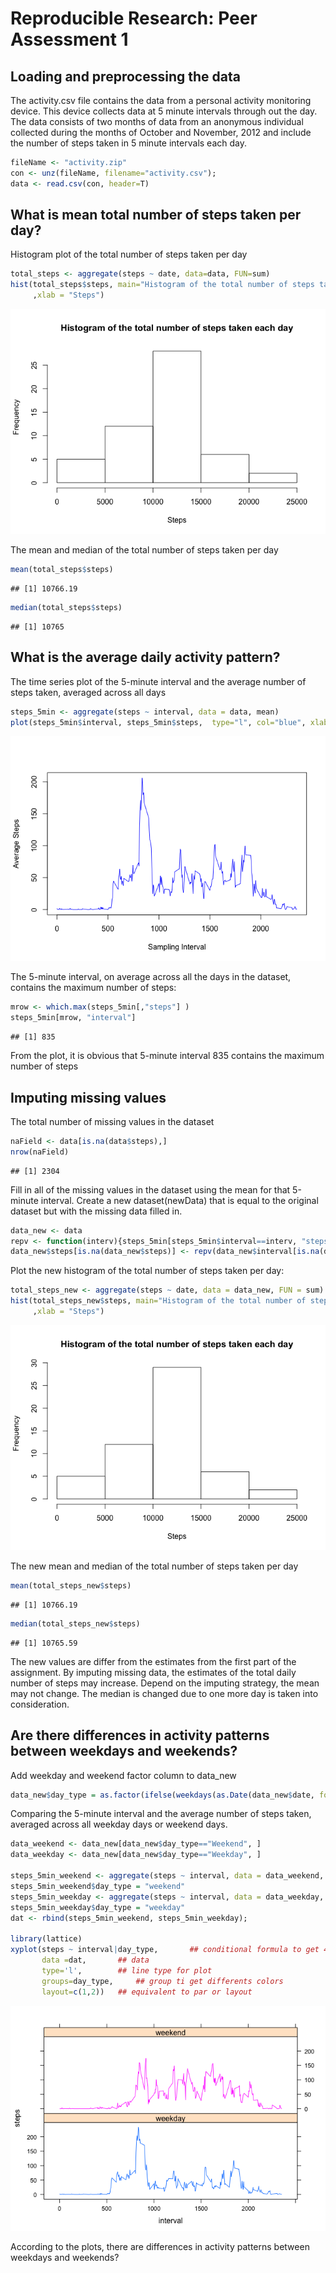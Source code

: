 # Reproducible Research: Peer Assessment 1

## Loading and preprocessing the data

The activity.csv file contains the data from a personal activity monitoring device. This device collects data at 5 minute intervals through out the day. The data consists of two months of data from an anonymous individual collected during the months of October and November, 2012 and include the number of steps taken in 5 minute intervals each day.


```r
fileName <- "activity.zip"
con <- unz(fileName, filename="activity.csv");
data <- read.csv(con, header=T)
```

## What is mean total number of steps taken per day?

Histogram plot of the total number of steps taken per day


```r
total_steps <- aggregate(steps ~ date, data=data, FUN=sum)
hist(total_steps$steps, main="Histogram of the total number of steps taken each day"
     ,xlab = "Steps")
```

![](PA1_template_files/figure-html/unnamed-chunk-2-1.png) 

The mean and median of the total number of steps taken per day


```r
mean(total_steps$steps)
```

```
## [1] 10766.19
```

```r
median(total_steps$steps)
```

```
## [1] 10765
```

## What is the average daily activity pattern?

The time series plot of the 5-minute interval and the average number of steps taken, averaged across all days


```r
steps_5min <- aggregate(steps ~ interval, data = data, mean)
plot(steps_5min$interval, steps_5min$steps,  type="l", col="blue", xlab="Sampling Interval", ylab="Average Steps")
```

![](PA1_template_files/figure-html/unnamed-chunk-4-1.png) 

The 5-minute interval, on average across all the days in the dataset, contains the maximum number of steps:


```r
mrow <- which.max(steps_5min[,"steps"] )
steps_5min[mrow, "interval"]
```

```
## [1] 835
```

From the plot, it is obvious that 5-minute interval 835 contains the maximum number of steps

## Imputing missing values

The total number of missing values in the dataset 


```r
naField <- data[is.na(data$steps),]
nrow(naField)
```

```
## [1] 2304
```

Fill in all of the missing values in the dataset using the mean for that 5-minute interval. Create a new dataset(newData) that is equal to the original dataset but with the missing data filled in.


```r
data_new <- data
repv <- function(interv){steps_5min[steps_5min$interval==interv, "steps"]}
data_new$steps[is.na(data_new$steps)] <- repv(data_new$interval[is.na(data_new$steps)])
```

Plot the new histogram of the total number of steps taken per day: 


```r
total_steps_new <- aggregate(steps ~ date, data = data_new, FUN = sum)
hist(total_steps_new$steps, main="Histogram of the total number of steps taken each day"
     ,xlab = "Steps")
```

![](PA1_template_files/figure-html/unnamed-chunk-8-1.png) 

The new mean and median of the total number of steps taken per day


```r
mean(total_steps_new$steps)
```

```
## [1] 10766.19
```

```r
median(total_steps_new$steps)
```

```
## [1] 10765.59
```
The new values are differ from the estimates from the first part of the assignment.  By imputing missing data, the estimates of the total daily number of steps may increase. Depend on the imputing strategy, the mean may not change. The median is changed due to one more day is taken into consideration. 

## Are there differences in activity patterns between weekdays and weekends?

Add weekday and weekend factor column to data_new

```r
data_new$day_type = as.factor(ifelse(weekdays(as.Date(data_new$date, format = "%Y-%m-%d")) %in% c("Saturday","Sunday"), "Weekend", "Weekday")) 
```

Comparing the 5-minute interval and the average number of steps taken, averaged across all weekday days or weekend days. 


```r
data_weekend <- data_new[data_new$day_type=="Weekend", ]
data_weekday <- data_new[data_new$day_type=="Weekday", ]

steps_5min_weekend <- aggregate(steps ~ interval, data = data_weekend, mean)
steps_5min_weekend$day_type = "weekend"
steps_5min_weekday <- aggregate(steps ~ interval, data = data_weekday, mean)
steps_5min_weekday$day_type = "weekday"
dat <- rbind(steps_5min_weekend, steps_5min_weekday);

library(lattice) 
xyplot(steps ~ interval|day_type,       ## conditional formula to get 4 panels
       data =dat,       ## data
       type='l',        ## line type for plot
       groups=day_type,     ## group ti get differents colors
       layout=c(1,2))   ## equivalent to par or layout
```

![](PA1_template_files/figure-html/unnamed-chunk-11-1.png) 

According to the plots, there are differences in activity patterns between weekdays and weekends?

